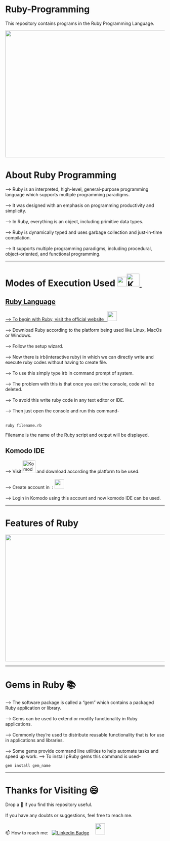 # Ruby-Programming
This repository contains programs in the Ruby Programming Language.

<img src="https://github.com/madhurimarawat/Ruby-Programming/assets/105432776/c9e629e6-6074-47a9-963a-f3d463682a55" height=400px width=600px>

# About Ruby Programming
--> Ruby is an interpreted, high-level, general-purpose programming language which supports multiple programming paradigms.<br><br>
--> It was designed with an emphasis on programming productivity and simplicity.<br><br>
--> In Ruby, everything is an object, including primitive data types. <br><br>
--> Ruby is dynamically typed and uses garbage collection and just-in-time compilation.<br><br>
--> It supports multiple programming paradigms, including procedural, object-oriented, and functional programming.<br>

---
# Modes of Execution Used <a href="https://www.ruby-lang.org/en/"><img src="https://upload.wikimedia.org/wikipedia/commons/thumb/7/73/Ruby_logo.svg/396px-Ruby_logo.svg.png" height=30px width=30px><img src="https://th.bing.com/th/id/R.867a8cd55ef989b2f5bac14fdf629e4b?rik=znGQGWA%2faYKlog&riu=http%3a%2f%2ficons.iconarchive.com%2ficons%2fpapirus-team%2fpapirus-apps%2f512%2fkomodo-icon.png&ehk=aWPRlGNwswtsl5aMHlkF%2f78DK4boKtzEDmPjSSEMshU%3d&risl=&pid=ImgRaw&r=0" title="Komodo IDE" alt="Komodo IDE" width="40" height="40"/>&nbsp;
<h2>Ruby Language</h2>
--> To begin with Ruby, visit the official website &nbsp; <a href="https://www.ruby-lang.org/en/"><img src="https://upload.wikimedia.org/wikipedia/commons/thumb/7/73/Ruby_logo.svg/396px-Ruby_logo.svg.png" height=30px width=30px></a><br><br>
--> Download Ruby according to the platform being used like Linux, MacOs or Windows.<br><br>
--> Follow the setup wizard.<br><br>
--> Now there is irb(interactive ruby) in which we can directly write and execute ruby codes without having to create file.<br><br>
--> To use this simply type irb in command prompt of system.<br><br>
--> The problem with this is that once you exit the console, code will be deleted.<br><br>
--> To avoid this write ruby code in any text editor or IDE.<br><br>
--> Then just open the console and run this command-<br><br>

```
ruby filename.rb
```
Filename is the name of the Ruby script and output will be displayed.
<h2>Komodo IDE</h2>
--> Visit <a href="https://github.com/ActiveState/OpenKomodoIDE/releases"><img src="https://th.bing.com/th/id/R.867a8cd55ef989b2f5bac14fdf629e4b?rik=znGQGWA%2faYKlog&riu=http%3a%2f%2ficons.iconarchive.com%2ficons%2fpapirus-team%2fpapirus-apps%2f512%2fkomodo-icon.png&ehk=aWPRlGNwswtsl5aMHlkF%2f78DK4boKtzEDmPjSSEMshU%3d&risl=&pid=ImgRaw&r=0" title="Komodo IDE" alt="Komodo IDE" width="40" height="40"/></a> and download according the platform to be used.<br><br>
--> Create account in &nbsp: <a href="https://www.activestate.com/"><img src="https://cdn.sanity.io/images/pz7nxv9z/production/6a696aa8dd5e607eaa1f325c56a61c7c39a18b34-2000x361.png?h=80" height=30px width=30px></a><br> <br>
--> Login in Komodo using this account and now komodo IDE can be used. <br>

---
# Features of Ruby
<img src="https://static.javatpoint.com/ruby/images/features-of-ruby.png" height=400px width=600px>

---
# Gems in Ruby 📚
--> The software package is called a “gem” which contains a packaged Ruby application or library.<br><br>
--> Gems can be used to extend or modify functionality in Ruby applications.<br><br>
--> Commonly they’re used to distribute reusable functionality that is for use in applications and libraries.<br><br>
--> Some gems provide command line utilities to help automate tasks and speed up work.
--> To install pRuby gems this command is used-
```
gem install gem_name 
```

---

# Thanks for Visiting 😄

Drop a 🌟 if you find this repository useful.<br><br>
If you have any doubts or suggestions, feel free to reach me.<br><br>
📫 How to reach me:  &nbsp; [![Linkedin Badge](https://img.shields.io/badge/-madhurima-blue?style=flat&logo=Linkedin&logoColor=white)](https://www.linkedin.com/in/madhurima-rawat/) &nbsp; &nbsp;
<a href ="mailto:rawatmadhurima@gmail.com"><img src="https://www.freepnglogos.com/uploads/arrow-with-e-mail-logo-png-7.png" height=35 width=30 > </a>
